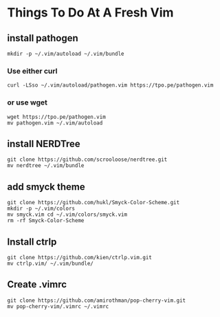 # Things To Do At A Fresh Vim

## install pathogen
     
    mkdir -p ~/.vim/autoload ~/.vim/bundle

### Use either curl
    curl -LSso ~/.vim/autoload/pathogen.vim https://tpo.pe/pathogen.vim
### or use wget
    wget https://tpo.pe/pathogen.vim
    mv pathogen.vim ~/.vim/autoload

## install NERDTree
    
    git clone https://github.com/scrooloose/nerdtree.git
    mv nerdtree ~/.vim/bundle

## add smyck theme

    git clone https://github.com/hukl/Smyck-Color-Scheme.git
    mkdir -p ~/.vim/colors
    mv smyck.vim cd ~/.vim/colors/smyck.vim
    rm -rf Smyck-Color-Scheme

## Install ctrlp

    git clone https://github.com/kien/ctrlp.vim.git 
    mv ctrlp.vim/ ~/.vim/bundle/

## Create .vimrc

    git clone https://github.com/amirothman/pop-cherry-vim.git
    mv pop-cherry-vim/.vimrc ~/.vimrc

